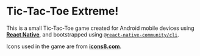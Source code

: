 # Tic-Tac-Toe Extreme!

This is a small Tic-Tac-Toe game created for Android mobile devices using [**React Native**](https://reactnative.dev), and bootstrapped using [`@react-native-community/cli`](https://github.com/react-native-community/cli).

Icons used in the game are from [**icons8.com**](https://icons8.com).
